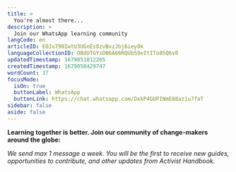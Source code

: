 ```yaml
---
title: >
  You're almost there...
description: >
  Join our WhatsApp learning community
langCode: en
articleID: EOJu790IwtU3UGnEs8zvBvzJbj6iey8k
languageCollectionID: OBdUTGYsOB6A66RQUb59eItITo85Q6v0
updatedTimestamp: 1679051012265
createdTimestamp: 1679050429747
wordCount: 37
focusMode: 
  isOn: true
  buttonLabel: WhatsApp
  buttonLink: https://chat.whatsapp.com/DxkP4GUPINmE88az1u7faT
sidebar: false
aside: false
---
```


**Learning together is better. Join our community of change-makers around the globe:**

<action-button buttonlink="https://chat.whatsapp.com/DxkP4GUPINmE88az1u7faT" buttonlabel="👉 Join WhatsApp group"></action-button>

_We send max 1 message a week. You will be the first to receive new guides, opportunities to contribute, and other updates from Activist Handbook._